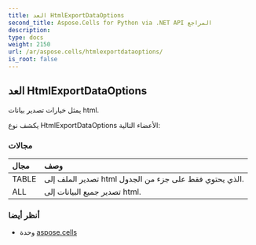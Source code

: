 ```yaml
---
title: العد HtmlExportDataOptions
second_title: Aspose.Cells for Python via .NET API المراجع
description:
type: docs
weight: 2150
url: /ar/aspose.cells/htmlexportdataoptions/
is_root: false
---
```

##  العد HtmlExportDataOptions
يمثل خيارات تصدير بيانات html.



يكشف نوع HtmlExportDataOptions الأعضاء التالية:

###  مجالات
| مجال| وصف|
| :- | :- |
| TABLE | تصدير الملف إلى html الذي يحتوي فقط على جزء من الجدول.|
| ALL | تصدير جميع البيانات إلى html.|



###  أنظر أيضا
* وحدة [aspose.cells](..)
